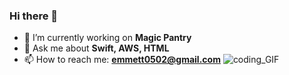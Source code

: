### Hi there 👋

<!--
**RealEmmettS/RealEmmettS** is a ✨ _special_ ✨ repository because its `README.md` (this file) appears on your GitHub profile.

Here are some ideas to get you started:

- 🔭 I’m currently working on ...
- 🌱 I’m currently learning ...
- 👯 I’m looking to collaborate on ...
- 🤔 I’m looking for help with ...
- 💬 Ask me about ...
- 📫 How to reach me: ...
- 😄 Pronouns: ...
- ⚡ Fun fact: ...
-->

- 🔭 I’m currently working on **Magic Pantry**
- 💬 Ask me about **Swift, AWS, HTML**
- 📫 How to reach me: **emmett0502@gmail.com**
![coding_GIF](https://media2.giphy.com/media/xT9IgzoKnwFNmISR8I/giphy.gif?cid=ecf05e470i2h1c0fbgpxqpxq2z2jn20c63fo4u8ib8ead9jq&rid=giphy.gif)
